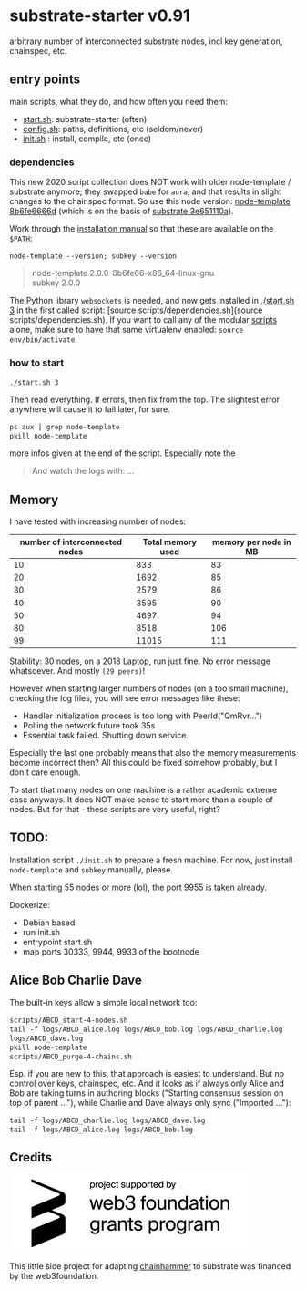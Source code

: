 # substrate-starter v0.91

arbitrary number of interconnected substrate nodes, incl key generation, chainspec, etc.

## entry points
main scripts, what they do, and how often you need them:

* [start.sh](start.sh): substrate-starter (often)
* [config.sh](config.sh): paths, definitions, etc (seldom/never)
* [init.sh](init.sh) : install, compile, etc (once)

### dependencies

This new 2020 script collection does NOT work with older node-template / substrate anymore; they swapped `babe` for `aura`, and that results in slight changes to the chainspec format. So use this node version: [node-template 8b6fe6666d](https://github.com/substrate-developer-hub/substrate-node-template/tree/8b6fe6666d589486dd541663a32ffd98f2e21d74) (which is on the basis of [substrate 3e651110a](https://github.com/paritytech/substrate/tree/3e651110aa06aa835790df63410a29676243fc54)).

Work through the [installation manual](https://substrate.dev/docs/en/overview/getting-started) so that these are available on the `$PATH`:

    node-template --version; subkey --version
    
> node-template 2.0.0-8b6fe66-x86_64-linux-gnu  
> subkey 2.0.0  

The Python library `websockets` is needed, and now gets installed in [./start.sh 3](start.sh) in the first called script: [source scripts/dependencies.sh](source scripts/dependencies.sh). If you want to call any of the modular [scripts](scripts) alone, make sure to have that same virtualenv enabled: `source env/bin/activate`.


### how to start

    ./start.sh 3
    
Then read everything. If errors, then fix from the top. The slightest error anywhere will cause it to fail later, for sure.

    ps aux | grep node-template
    pkill node-template
    
more infos given at the end of the script. Especially note the

> And watch the logs with: ...

## Memory
I have tested with increasing number of nodes:

| number of interconnected nodes | Total memory used | memory per node in MB |
|--------------------------------|-------------------|-----------------------|
| 10                             | 833               | 83                    |
| 20                             | 1692              | 85                    |
| 30                             | 2579              | 86                    |
| 40                             | 3595              | 90                    |
| 50                             | 4697              | 94                    |
| 80                             | 8518              | 106                   |
| 99                             | 11015             | 111                   |

Stability: 30 nodes, on a 2018 Laptop, run just fine. No error message whatsoever. And mostly `(29 peers)`!  

However when starting larger numbers of nodes (on a too small machine), checking the log files, you will see error messages like these:

* Handler initialization process is too long with PeerId("QmRvr...")
* Polling the network future took 35s
* Essential task failed. Shutting down service.

Especially the last one probably means that also the memory measurements become incorrect then? All this could be fixed somehow probably, but I don't care enough.

To start that many nodes on one machine is a rather academic extreme case anyways. It does NOT make sense to start more than a couple of nodes. But for that - these scripts are very useful, right?


## TODO:
Installation script `./init.sh` to prepare a fresh machine. For now, just install `node-template` and `subkey` manually, please.

When starting 55 nodes or more (lol), the port 9955 is taken already.  

Dockerize:

* Debian based
* run init.sh
* entrypoint start.sh
* map ports 30333, 9944, 9933 of the bootnode


## Alice Bob Charlie Dave
The built-in keys allow a simple local network too:

```
scripts/ABCD_start-4-nodes.sh
tail -f logs/ABCD_alice.log logs/ABCD_bob.log logs/ABCD_charlie.log logs/ABCD_dave.log
pkill node-template
scripts/ABCD_purge-4-chains.sh
```
Esp. if you are new to this, that approach is easiest to understand. But no control over keys, chainspec, etc. And it looks as if always only Alice and Bob are taking turns in authoring blocks ("Starting consensus session on top of parent ..."), while Charlie and Dave always only sync ("Imported ..."):

```
tail -f logs/ABCD_charlie.log logs/ABCD_dave.log
tail -f logs/ABCD_alice.log logs/ABCD_bob.log
```

## Credits
![logo grants badge](img/web3_foundation_grants_badge_black_smaller.png)

This little side project for adapting [chainhammer](https://github.com/drandreaskrueger/chainhammer) to substrate was financed by the web3foundation.